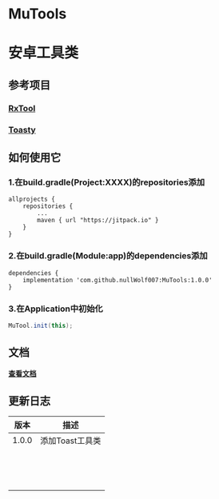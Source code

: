 # MuTools
# 安卓工具类


## 参考项目
### [RxTool](https://github.com/Tamsiree/RxTool)
### [Toasty](https://github.com/GrenderG/Toasty)

## 如何使用它

### 1.在build.gradle(Project:XXXX)的repositories添加
```text
allprojects {
	repositories {
		...
		maven { url "https://jitpack.io" }
	}
}
```

### 2.在build.gradle(Module:app)的dependencies添加
```text
dependencies {
	implementation 'com.github.nullWolf007:MuTools:1.0.0'
}
```

### 3.在Application中初始化
```java
MuTool.init(this);
```

## 文档

[**查看文档**](https://github.com/nullWolf007/MuTools/wiki/MuTool-Wiki)

## 更新日志

| 版本  |      描述       |
| :---: | :-------------: |
| 1.0.0 | 添加Toast工具类 |
|       |                 |
|       |                 |
|       |                 |
|       |                 |
|       |                 |
|       |                 |
|       |                 |
|       |                 |
|       |                 |
|       |                 |
|       |                 |
|       |                 |
|       |                 |
|       |                 |




